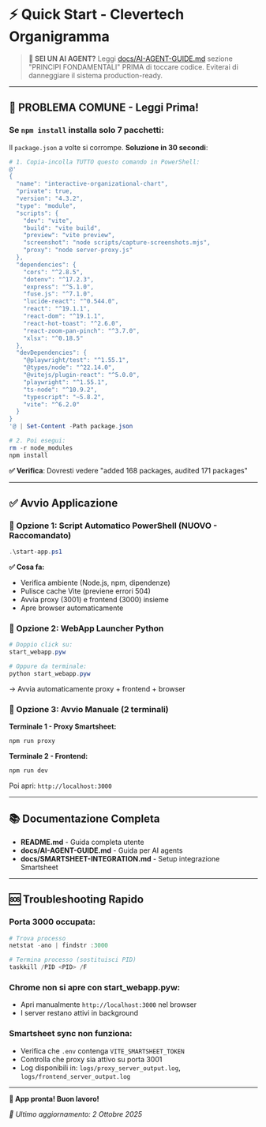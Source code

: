 # ⚡ Quick Start - Clevertech Organigramma

> **🤖 SEI UN AI AGENT?** Leggi [docs/AI-AGENT-GUIDE.md](docs/AI-AGENT-GUIDE.md) sezione "PRINCIPI FONDAMENTALI" PRIMA di toccare codice. Eviterai di danneggiare il sistema production-ready.

---

## 🚨 **PROBLEMA COMUNE - Leggi Prima!**

### **Se `npm install` installa solo 7 pacchetti:**

Il `package.json` a volte si corrompe. **Soluzione in 30 secondi**:

```powershell
# 1. Copia-incolla TUTTO questo comando in PowerShell:
@'
{
  "name": "interactive-organizational-chart",
  "private": true,
  "version": "4.3.2",
  "type": "module",
  "scripts": {
    "dev": "vite",
    "build": "vite build",
    "preview": "vite preview",
    "screenshot": "node scripts/capture-screenshots.mjs",
    "proxy": "node server-proxy.js"
  },
  "dependencies": {
    "cors": "^2.8.5",
    "dotenv": "^17.2.3",
    "express": "^5.1.0",
    "fuse.js": "^7.1.0",
    "lucide-react": "^0.544.0",
    "react": "^19.1.1",
    "react-dom": "^19.1.1",
    "react-hot-toast": "^2.6.0",
    "react-zoom-pan-pinch": "^3.7.0",
    "xlsx": "^0.18.5"
  },
  "devDependencies": {
    "@playwright/test": "^1.55.1",
    "@types/node": "^22.14.0",
    "@vitejs/plugin-react": "^5.0.0",
    "playwright": "^1.55.1",
    "ts-node": "^10.9.2",
    "typescript": "~5.8.2",
    "vite": "^6.2.0"
  }
}
'@ | Set-Content -Path package.json

# 2. Poi esegui:
rm -r node_modules
npm install
```

**✅ Verifica**: Dovresti vedere "added 168 packages, audited 171 packages"

---

## ✅ **Avvio Applicazione**

### **🚀 Opzione 1: Script Automatico PowerShell (NUOVO - Raccomandato)**
```powershell
.\start-app.ps1
```
**✅ Cosa fa:**
- Verifica ambiente (Node.js, npm, dipendenze)
- Pulisce cache Vite (previene errori 504)
- Avvia proxy (3001) e frontend (3000) insieme
- Apre browser automaticamente

### **🐍 Opzione 2: WebApp Launcher Python**
```powershell
# Doppio click su:
start_webapp.pyw

# Oppure da terminale:
python start_webapp.pyw
```
→ Avvia automaticamente proxy + frontend + browser

### **🔧 Opzione 3: Avvio Manuale (2 terminali)**

**Terminale 1 - Proxy Smartsheet:**
```powershell
npm run proxy
```

**Terminale 2 - Frontend:**
```powershell
npm run dev
```

Poi apri: `http://localhost:3000`

---

## 📚 **Documentazione Completa**

- **README.md** - Guida completa utente
- **docs/AI-AGENT-GUIDE.md** - Guida per AI agents
- **docs/SMARTSHEET-INTEGRATION.md** - Setup integrazione Smartsheet

---

## 🆘 **Troubleshooting Rapido**

### **Porta 3000 occupata:**
```powershell
# Trova processo
netstat -ano | findstr :3000

# Termina processo (sostituisci PID)
taskkill /PID <PID> /F
```

### **Chrome non si apre con start_webapp.pyw:**
- Apri manualmente `http://localhost:3000` nel browser
- I server restano attivi in background

### **Smartsheet sync non funziona:**
- Verifica che `.env` contenga `VITE_SMARTSHEET_TOKEN`
- Controlla che proxy sia attivo su porta 3001
- Log disponibili in: `logs/proxy_server_output.log`, `logs/frontend_server_output.log`

---

**🎉 App pronta! Buon lavoro!**

*📅 Ultimo aggiornamento: 2 Ottobre 2025*

